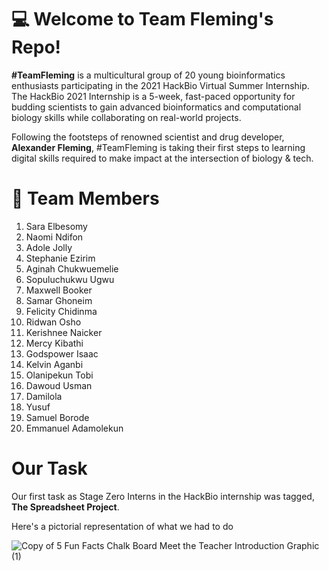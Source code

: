 # :computer: Welcome to Team Fleming's Repo! 

**#TeamFleming** is a multicultural group of 20 young bioinformatics enthusiasts participating in the 2021 HackBio Virtual Summer Internship. The HackBio 2021 Internship is a 5-week, fast-paced opportunity for budding scientists to gain advanced bioinformatics and computational biology skills while collaborating on real-world projects. 

Following the footsteps of renowned scientist and drug developer, **Alexander Fleming**, #TeamFleming is taking their first steps to learning digital skills required to make impact at the intersection of biology & tech.

# :couple: Team Members
1. Sara Elbesomy 
2. Naomi Ndifon 
3. Adole Jolly 
4. Stephanie Ezirim 
5. Aginah Chukwuemelie 
6. Sopuluchukwu Ugwu 
7. Maxwell Booker 
8. Samar Ghoneim
9. Felicity Chidinma 
10.  Ridwan Osho 
11. Kerishnee Naicker 
12. Mercy Kibathi 
13. Godspower Isaac 
14. Kelvin Aganbi 
15. Olanipekun Tobi 
16. Dawoud Usman  
17. Damilola 
18. Yusuf 
19. Samuel Borode 
20. Emmanuel Adamolekun 

# Our Task
Our first task as Stage Zero Interns in the HackBio internship was tagged, **The Spreadsheet Project**. 

Here's a pictorial representation of what we had to do

![Copy of 5 Fun Facts Chalk Board Meet the Teacher Introduction Graphic (1)](https://user-images.githubusercontent.com/88307038/128563508-0ba1b4fe-82c9-4f0a-827b-a07ba0443c59.png)





